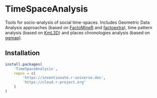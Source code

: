 # TimeSpaceAnalysis

Tools for socio-analysis of social time-spaces. Includes Geometric Data Analysis approaches (based on [FactoMineR](http://factominer.free.fr) and [factoextra](https://github.com/kassambara/factoextra)), time pattern analysis (based on [KmL3D](http://www.cmpbjournal.com/article/S0169-2607(12)00213-1/abstract)) and places chronologies analysis (based on [ggmap](https://journal.r-project.org/archive/2013-1/kahle-wickham.pdf)).

## Installation

``` r
install.packages(
    'TimeSpaceAnalysis', 
    repos = c(
        'https://inventionate.r-universe.dev', 
        'https://cloud.r-project.org'
    )
)
```
